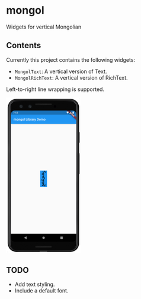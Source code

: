# mongol

Widgets for vertical Mongolian

## Contents

Currently this project contains the following widgets:

- `MongolText`: A vertical version of Text.
- `MongolRichText`: A vertical version of RichText.

Left-to-right line wrapping is supported.

<img src="example/supplemental/mongol_demo.png" width="200">

## TODO

- Add text styling.
- Include a default font.
